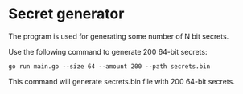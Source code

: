 # Secret generator
The program is used for generating some number of N bit secrets.

Use the following command to generate 200 64-bit secrets:

```shell
go run main.go --size 64 --amount 200 --path secrets.bin
```

This command will generate secrets.bin file with 200 64-bit secrets.